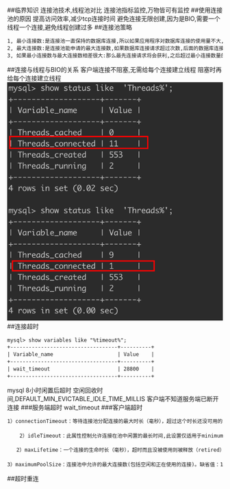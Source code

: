 ##临界知识
连接池技术,线程池对比
连接池指标监控,万物皆可有监控
##使用连接池的原因
提高访问效率,减少tcp连接时间
避免连接无限创建,因为是BIO,需要一个线程一个连接,避免线程创建过多
##连接池策略
```asp
1, 最小连接数:是连接池一直保持的数据库连接,所以如果应用程序对数据库连接的使用量不大,将会有大量的数据库连接资源被浪费.
2, 最大连接数:是连接池能申请的最大连接数,如果数据库连接请求超过次数,后面的数据库连接请求将被加入到等待队列中,这会影响以后的数据库操作
3, 如果最小连接数与最大连接数相差很大:那么最先连接请求将会获利,之后超过最小连接数量的连接请求等价于建立一个新的数据库连接.不过,这些大于最小连接数的数据库连接在使用完不会马上被释放,他将被           放到连接池中等待重复使用或是空间超时后被释放.
```
##连接与线程与BIO的关系
客户端连接不阻塞,无需给每个连接建立线程
阻塞时再给每个连接建立线程
![](.z_2_mysql_数据库连接池_连接超时_重连_images/7e9bc4e7.png)
##连接超时
```asp
mysql> show variables like "%timeout%";
+-----------------------------------+----------+
| Variable_name                     | Value    |
+-----------------------------------+----------+
| wait_timeout                      | 28800    |
+-----------------------------------+----------+
```
mysql 8小时闲置后超时
空闲回收时间,DEFAULT_MIN_EVICTABLE_IDLE_TIME_MILLIS
客户端不知道服务端已断开连接
###服务端超时
wait_timeout
###客户端超时
[](https://blog.csdn.net/github_39083395/article/details/105405468)
```asp
1）connectionTimeout：等待连接池分配连接的最大时长（毫秒），超过这个时长还没可用的连接则发生SQLException， 缺省:30秒 

    2）idleTimeout：此属性控制允许连接在池中闲置的最长时间,此设置仅适用于minimumIdle设置为小于maximumPoolSize的情况 默认:600000(10minutes)

   2）maxLifetime：一个连接的生命时长（毫秒），超时而且没被使用则被释放（retired），缺省:30分钟，建议设置比数据库超时时长少30秒

3）maximumPoolSize：连接池中允许的最大连接数(包括空闲和正在使用的连接)。缺省值：10
```
##超时重连
